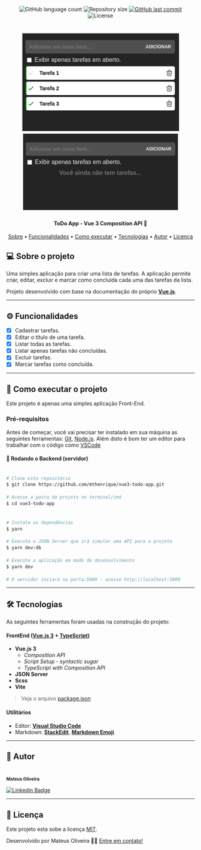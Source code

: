 <p align="center">
  <img alt="GitHub language count" src="https://img.shields.io/github/languages/count/mthenrique/vue3-todo-app?color=%2304D361">

  <img alt="Repository size" src="https://img.shields.io/github/repo-size/mthenrique/vue3-todo-app">
  
  <a href="https://github.com/mthenrique/vue3-todo-app/commits/master">
    <img alt="GitHub last commit" src="https://img.shields.io/github/last-commit/mthenrique/vue3-todo-app">
  </a>
    
  <img alt="License" src="https://img.shields.io/badge/license-MIT-brightgreen">
  
 
</p>
<h1 align="center">
  <img alt="NextLevelWeek" title="#NextLevelWeek" src="./.github/vue3-todo-app-1.png" />

  <img alt="NextLevelWeek" title="#NextLevelWeek" src="./.github/vue3-todo-app-2.png" />
</h1>

<h4 align="center"> 
	ToDo App - Vue 3 Composition API 🚀
</h4>

<p align="center">
 <a href="#-sobre-o-projeto">Sobre</a> •
 <a href="#-funcionalidades">Funcionalidades</a> •
 <a href="#-como-executar-o-projeto">Como executar</a> • 
 <a href="#-tecnologias">Tecnologias</a> • 
 <a href="#-autor">Autor</a> • 
 <a href="#user-content--licença">Licença</a>
</p>

## 💻 Sobre o projeto

Uma simples aplicação para criar uma lista de tarefas. A aplicação permite criar, editar, excluir e marcar como concluída cada uma das tarefas da lista.

Projeto desenvolvido com base na documentação do próprio **[Vue.js](https://vuejs.org/guide/introduction.html)**.

---

## ⚙️ Funcionalidades

- [x] Cadastrar tarefas.
- [x] Editar o título de uma tarefa.
- [x] Listar todas as tarefas.
- [x] Listar apenas tarefas não concluídas.
- [x] Excluir tarefas.
- [x] Marcar tarefas como concluída.

---

## 🚀 Como executar o projeto

Este projeto é apenas uma simples aplicação Front-End.

### Pré-requisitos

Antes de começar, você vai precisar ter instalado em sua máquina as seguintes ferramentas:
[Git](https://git-scm.com), [Node.js](https://nodejs.org/en/).
Além disto é bom ter um editor para trabalhar com o código como [VSCode](https://code.visualstudio.com/)

#### 🎲 Rodando o Backend (servidor)

```bash

# Clone este repositório
$ git clone https://github.com/mthenrique/vue3-todo-app.git

# Acesse a pasta do projeto no terminal/cmd
$ cd vue3-todo-app


# Instale as dependências
$ yarn

# Execute o JSON Server que irá simular uma API para o projeto
$ yarn dev:db

# Execute a aplicação em modo de desenvolvimento
$ yarn dev

# O servidor inciará na porta:5000 - acesse http://localhost:5000

```

---

## 🛠 Tecnologias

As seguintes ferramentas foram usadas na construção do projeto:

#### **FrontEnd** ([Vue.js 3](https://nodejs.org/en/) + [TypeScript](https://www.typescriptlang.org/))

- **Vue.js 3**
  - _Composition API_
  - _Script Setup - syntactic sugar_
  - _TypeScript with Composition API_
- **JSON Server**
- **Scss**
- **Vite**

> Veja o arquivo [package.json](https://github.com/mthenrique/vue3-todo-app/blob/master/package.json)

#### [](https://github.com/tgmarinho/Ecoleta#utilit%C3%A1rios)**Utilitários**

- Editor: **[Visual Studio Code](https://code.visualstudio.com/)**
- Markdown: **[StackEdit](https://stackedit.io/)**, **[Markdown Emoji](https://gist.github.com/rxaviers/7360908)**

---

## 🦸 Autor

<a href="https://github.com/mthenrique">
 <img style="border-radius: 50%;" src="https://avatars.githubusercontent.com/u/22751566?v=4" width="100px;" alt=""/>
 <br />
 <sub><b>Mateus Oliveira</b></sub></a>
 <br />

[![Linkedin Badge](https://img.shields.io/badge/-Mateus-blue?style=flat-square&logo=Linkedin&logoColor=white&link=https://www.linkedin.com/in/mthenrique/)](https://www.linkedin.com/in/mthenrique/)

---

## 📝 Licença

Este projeto esta sobe a licença [MIT](./LICENSE).

Desenvolvido por Mateus Oliveira 👋🏽 [Entre em contato!](https://www.linkedin.com/in/mthenrique/)
